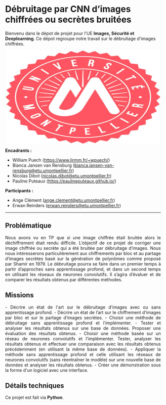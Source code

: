 # Débruitage par CNN d’images chiffrées ou secrètes bruitées

Bienvenu dans le dépot de projet pour l'UE __Images, Sécurité et Deeplearning__.
Ce dépot regroupe notre travail sur le débruitage d'images chiffrées.
<p align="center">
<a href="http://78.193.65.81/webgl/TER_M1_moteur3D/RECA/">
<img align="center" src="./Rendus/Images/presentation.jpg" width="500" height="300"/>
</a>
</p>

<b>Encadrants :</b>    
- William Puech (https://www.lirmm.fr/~wpuech/) 
- Bianca Jansen van Rensburg (bianca.jansen-van-rensburg@etu.umontpellier.fr)
- Nicolas Dibot (nicolas.dibot@etu.umontpellier.fr)
- Pauline Puteaux (https://paulineputeaux.github.io/)

<b>Participants :</b>
- Ange Clément (ange.clement@etu.umontpellier.fr) 
- Erwan Reinders (erwan.reinders@etu.umontpellier.fr) 
______________________________
## Problématique
<p align="justify">
Nous avons vu en TP que si une image chiffrée était bruitée alors le déchiffrement était rendu difficile. L’objectif de ce projet de corriger une image chiffrée ou secrète qui a été bruitée par débruitage d’images. Nous nous intéresserons particulièrement aux chiffrements par bloc et au partage d’images secrètes basé sur la génération de polynômes comme proposé par Shamir en 1979. Le débruitage pourra se faire dans un premier temps à partir d’approches sans apprentissage profond, et dans un second temps en utilisant les réseaux de neurones convolutifs. Il s’agira d’évaluer et de comparer les résultats obtenus par différentes méthodes.
</p>

## Missions
<p align="justify">
- Décrire un état de l'art sur le débruitage d’images avec ou sans apprentissage profond.
- Décrire un état de l’art sur le chiffrement d’images par bloc et sur le partage d’images secrètes.
- Choisir une méthode de débruitage sans apprentissage profond et l’implémenter.
- Tester et analyser les résultats obtenus sur une base de données. Proposer une évaluation des résultats obtenus.
- Choisir une méthode basée sur un réseau de neurones convolutifs et l’implémenter. Tester, analyser les résultats obtenus et effectuer une comparaison avec les résultats obtenus précédemment (en utilisant la même base de données).
- Appliquer la méthode sans apprentissage profond et celle utilisant les réseaux de neurones convolutifs (sans réentraîner le modèle) sur une nouvelle base de données et analyser les résultats obtenus.
- Créer une démonstration sous la forme d'un logiciel avec une interface.
 </p>

## Détails techniques
<p align="justify">
Ce projet est fait via <b>Python</b>.
</p>

<!-- 
## Documentations :
Aucune documentation n'est pour l'instant fournie.
-->
